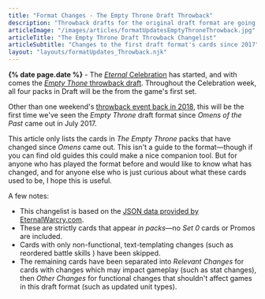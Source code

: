 ```yaml
---
title: "Format Changes - The Empty Throne Draft Throwback"
description: "Throwback drafts for the original draft format are going on throughout the Eternal Celebration. See what Empty Throne cards have changed since 2017."
articleImage: "/images/articles/formatUpdatesEmptyThroneThrowback.jpg"
articleTitle: "The Empty Throne Draft Throwback Changelist"
articleSubtitle: "Changes to the first draft format's cards since 2017"
layout: "layouts/formatUpdates_Throwback.njk"
---
```

**{% date page.date %}** - The [*Eternal* Celebration](https://www.direwolfdigital.com/news/eternal-celebration/) has started, and with comes the [*Empty Thone* throwback draft](https://twitter.com/EternalCardGame/status/1319023677527199746). Throughout the Celebration week, all four packs in Draft will be the from the game's first set.

Other than one weekend's [throwback event back in 2018](https://www.direwolfdigital.com/news/new-event-the-empty-throne-draft/), this will be the first time we've seen the *Empty Throne* draft format since *Omens of the Past* came out in July 2017.

This article only lists the cards in *The Empty Throne* packs that have changed since *Omens* came out. This isn't a guide to the format&mdash;though if you can find old guides this could make a nice companion tool. But for anyone who has played the format before and would like to know what has changed, and for anyone else who is just curious about what these cards used to be, I hope this is useful.

A few notes:
* This changelist is based on the [JSON data provided by EternalWarcry.com](https://eternalwarcry.com/cards/download).
* These are strictly cards that appear *in packs*&mdash;no *Set 0* cards or Promos are included.
* Cards with only non-functional, text-templating changes (such as reordered battle skills ) have been skipped.
* The remaining cards have been separated into *Relevant Changes* for cards with changes which may impact gameplay (such as stat changes), then *Other Changes* for functional changes that shouldn't affect games in this draft format (such as updated unit types).